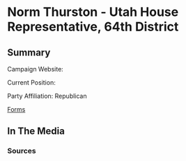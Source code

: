 # Norm Thurston - Utah House Representative, 64th District

## Summary


Campaign Website:

Current Position:

Party Affiliation: Republican

[Forms](/forms/DOC_H64_Norm_Thurston.pdf)


## In The Media

### Sources
